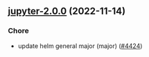 

## [jupyter-2.0.0](https://github.com/truecharts/charts/compare/jupyter-1.0.4...jupyter-2.0.0) (2022-11-14)

### Chore

- update helm general major (major) ([#4424](https://github.com/truecharts/charts/issues/4424))
  
  